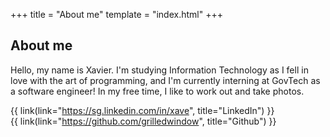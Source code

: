 +++
title = "About me"
template = "index.html"
+++

## About me
Hello, my name is Xavier. I'm studying Information Technology as I fell in love with the art of programming, and I'm currently interning at GovTech as a software engineer! In my free time, I like to work out and take photos.

{{ link(link="https://sg.linkedin.com/in/xave", title="LinkedIn") }}\
{{ link(link="https://github.com/grilledwindow", title="Github") }}
